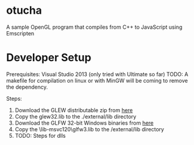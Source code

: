 otucha
======

A sample OpenGL program that compiles from C++ to JavaScript using Emscripten

Developer Setup
===========================
Prerequisites:
Visual Studio 2013 (only tried with Ultimate so far)
TODO: A makefile for compilation on linux or with MinGW will be coming to remove the dependency.

Steps:

1. Download the GLEW distributable zip from [here](http://glew.sourceforge.net/)
2. Copy the glew32.lib to the ./external/lib directory
3. Download the GLFW 32-bit Windows binaries from [here](http://www.glfw.org/download.html)
4. Copy the \lib-msvc120\glfw3.lib to the /external/lib directory
5. TODO: Steps for dlls
